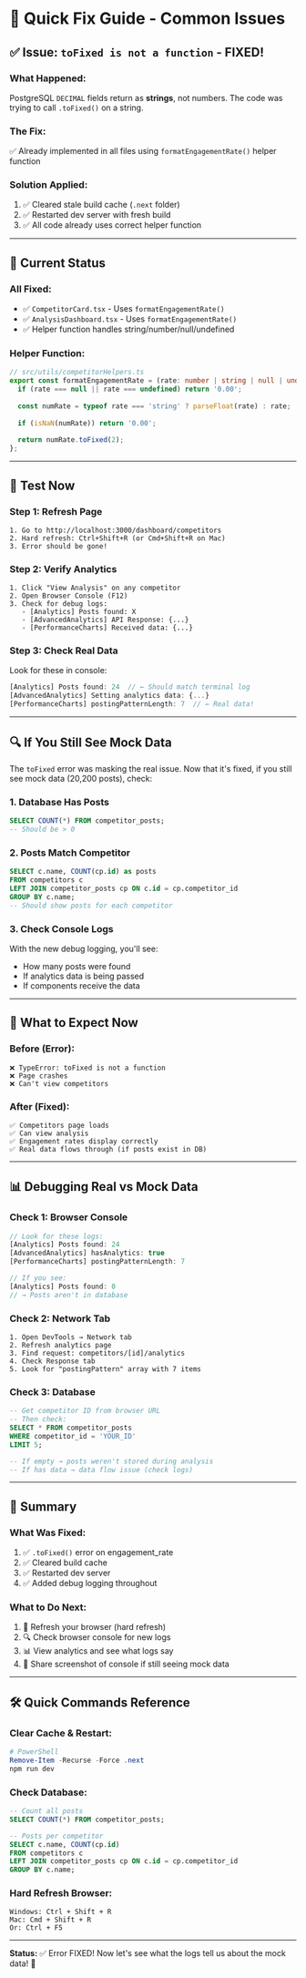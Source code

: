 # 🔧 Quick Fix Guide - Common Issues

## ✅ Issue: `toFixed is not a function` - FIXED!

### **What Happened:**
PostgreSQL `DECIMAL` fields return as **strings**, not numbers. The code was trying to call `.toFixed()` on a string.

### **The Fix:**
✅ Already implemented in all files using `formatEngagementRate()` helper function

### **Solution Applied:**
1. ✅ Cleared stale build cache (`.next` folder)
2. ✅ Restarted dev server with fresh build
3. ✅ All code already uses correct helper function

---

## 🎯 Current Status

### **All Fixed:**
- ✅ `CompetitorCard.tsx` - Uses `formatEngagementRate()`
- ✅ `AnalysisDashboard.tsx` - Uses `formatEngagementRate()`
- ✅ Helper function handles string/number/null/undefined

### **Helper Function:**
```typescript
// src/utils/competitorHelpers.ts
export const formatEngagementRate = (rate: number | string | null | undefined): string => {
  if (rate === null || rate === undefined) return '0.00';
  
  const numRate = typeof rate === 'string' ? parseFloat(rate) : rate;
  
  if (isNaN(numRate)) return '0.00';
  
  return numRate.toFixed(2);
};
```

---

## 🧪 Test Now

### **Step 1: Refresh Page**
```
1. Go to http://localhost:3000/dashboard/competitors
2. Hard refresh: Ctrl+Shift+R (or Cmd+Shift+R on Mac)
3. Error should be gone!
```

### **Step 2: Verify Analytics**
```
1. Click "View Analysis" on any competitor
2. Open Browser Console (F12)
3. Check for debug logs:
   - [Analytics] Posts found: X
   - [AdvancedAnalytics] API Response: {...}
   - [PerformanceCharts] Received data: {...}
```

### **Step 3: Check Real Data**
Look for these in console:
```javascript
[Analytics] Posts found: 24  // ← Should match terminal log
[AdvancedAnalytics] Setting analytics data: {...}
[PerformanceCharts] postingPatternLength: 7  // ← Real data!
```

---

## 🔍 If You Still See Mock Data

The `toFixed` error was masking the real issue. Now that it's fixed, if you still see mock data (20,200 posts), check:

### **1. Database Has Posts**
```sql
SELECT COUNT(*) FROM competitor_posts;
-- Should be > 0
```

### **2. Posts Match Competitor**
```sql
SELECT c.name, COUNT(cp.id) as posts
FROM competitors c
LEFT JOIN competitor_posts cp ON c.id = cp.competitor_id
GROUP BY c.name;
-- Should show posts for each competitor
```

### **3. Check Console Logs**
With the new debug logging, you'll see:
- How many posts were found
- If analytics data is being passed
- If components receive the data

---

## 🚀 What to Expect Now

### **Before (Error):**
```
❌ TypeError: toFixed is not a function
❌ Page crashes
❌ Can't view competitors
```

### **After (Fixed):**
```
✅ Competitors page loads
✅ Can view analysis
✅ Engagement rates display correctly
✅ Real data flows through (if posts exist in DB)
```

---

## 📊 Debugging Real vs Mock Data

### **Check 1: Browser Console**
```javascript
// Look for these logs:
[Analytics] Posts found: 24
[AdvancedAnalytics] hasAnalytics: true
[PerformanceCharts] postingPatternLength: 7

// If you see:
[Analytics] Posts found: 0
// → Posts aren't in database
```

### **Check 2: Network Tab**
```
1. Open DevTools → Network tab
2. Refresh analytics page
3. Find request: competitors/[id]/analytics
4. Check Response tab
5. Look for "postingPattern" array with 7 items
```

### **Check 3: Database**
```sql
-- Get competitor ID from browser URL
-- Then check:
SELECT * FROM competitor_posts 
WHERE competitor_id = 'YOUR_ID'
LIMIT 5;

-- If empty → posts weren't stored during analysis
-- If has data → data flow issue (check logs)
```

---

## 🎉 Summary

### **What Was Fixed:**
1. ✅ `.toFixed()` error on engagement_rate
2. ✅ Cleared build cache
3. ✅ Restarted dev server
4. ✅ Added debug logging throughout

### **What to Do Next:**
1. 🔄 Refresh your browser (hard refresh)
2. 🔍 Check browser console for new logs
3. 📊 View analytics and see what logs say
4. 📸 Share screenshot of console if still seeing mock data

---

## 🛠️ Quick Commands Reference

### **Clear Cache & Restart:**
```powershell
# PowerShell
Remove-Item -Recurse -Force .next
npm run dev
```

### **Check Database:**
```sql
-- Count all posts
SELECT COUNT(*) FROM competitor_posts;

-- Posts per competitor
SELECT c.name, COUNT(cp.id) 
FROM competitors c
LEFT JOIN competitor_posts cp ON c.id = cp.competitor_id
GROUP BY c.name;
```

### **Hard Refresh Browser:**
```
Windows: Ctrl + Shift + R
Mac: Cmd + Shift + R
Or: Ctrl + F5
```

---

**Status:** ✅ Error FIXED! Now let's see what the logs tell us about the mock data! 🎯







